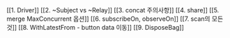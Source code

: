 [[1. Driver]]
[[2. ~Subject vs ~Relay]]
[[3. concat 주의사항]]
[[4. share]]
[[5. merge MaxConcurrent 옵션]]
[[6. subscribeOn, observeOn]]
[[7. scan의 모든 것]]
[[8. WithLatestFrom - button data 이동]]
[[9. DisposeBag]]